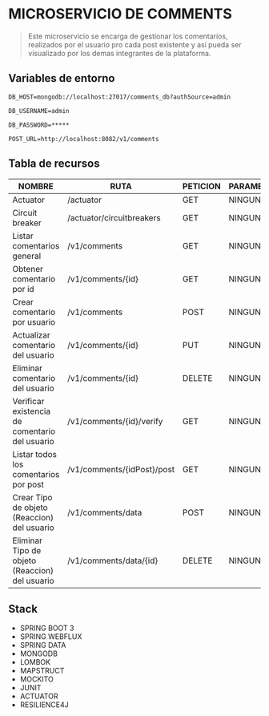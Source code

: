 # MICROSERVICIO DE COMMENTS
> Este microservicio se encarga de gestionar los comentarios, realizados por el usuario  pro cada post existente y asi 
> pueda ser visualizado por los demas integrantes de la plataforma.

## Variables de entorno
```
DB_HOST=mongodb://localhost:27017/comments_db?authSource=admin
```
```
DB_USERNAME=admin
```
```
DB_PASSWORD=*****
```
```
POST_URL=http://localhost:8082/v1/comments
```

## Tabla de recursos
| NOMBRE                                         | RUTA                       | PETICION | PARAMETROS  | CUERPO                                                                       | 
|------------------------------------------------|----------------------------|----------|-------------|------------------------------------------------------------------------------|
| Actuator                                       | /actuator       | GET      | NINGUNO     | NINGUNO                                                                      |
| Circuit breaker                                | /actuator/circuitbreakers    | GET      | NINGUNO    | NINGUNO                                                                      |
| Listar comentarios general                     | /v1/comments               | GET      | NINGUNO     | NINGUNO                                                                      |
| Obtener comentario por id                      | /v1/comments/{id}          | GET      | NINGUNO     | NINGUNO                                                                      |
| Crear comentario por usuario                   | /v1/comments               | POST     | NINGUNO     | {<br/>"content":"Nuevo Post"<br/>"postId":"678318b2c8dda45d9a6c300d"br/>}    |
| Actualizar comentario del usuario              | /v1/comments/{id}          | PUT      | NINGUNO     | {<br/>"content":"Post editado"<br/>}                                         |
| Eliminar comentario del usuario                | /v1/comments/{id}          | DELETE   | NINGUNO     | NINGUNO                                                                      |
| Verificar existencia de comentario del usuario | /v1/comments/{id}/verify   | GET      | NINGUNO     | NINGUNO                                                                      |
| Listar todos los comentarios por post          | /v1/comments/{idPost}/post | GET      | NINGUNO     |                                                                              |
| Crear Tipo de objeto (Reaccion) del usuario    | /v1/comments/data          | POST     | NINGUNO    | {<br/>"commentId":"6804498d871f48237c0f5e40",<br/> "typeTarget":"LIKE"<br/>} |
| Eliminar Tipo de objeto (Reaccion) del usuario | /v1/comments/data/{id}     | DELETE   | NINGUNO    | NINGUNO                                                                      |

## Stack
* SPRING BOOT 3
* SPRING WEBFLUX
* SPRING DATA
* MONGODB
* LOMBOK
* MAPSTRUCT
* MOCKITO
* JUNIT
* ACTUATOR
* RESILIENCE4J